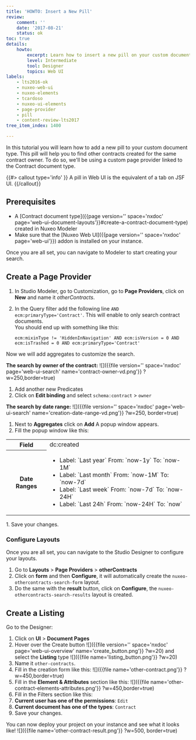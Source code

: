 ```yaml
---
title: 'HOWTO: Insert a New Pill'
review:
    comment: ''
    date: '2017-08-21'
    status: ok
toc: true
details:
    howto:
        excerpt: Learn how to insert a new pill on your custom document type
        level: Intermediate
        tool: Designer
        topics: Web UI
labels:
    - lts2016-ok
    - nuxeo-web-ui  
    - nuxeo-elements
    - tcardoso
    - nuxeo-ui-elements
    - page-provider
    - pill
    - content-review-lts2017
tree_item_index: 1400

---
```

In this tutorial you will learn how to add a new pill to your custom document type. This pill will help you to find other contracts created for the same contract owner. To do so, we'll be using a custom page provider linked to the Contract document type.

{{#> callout type='info' }}
A pill in Web UI is the equivalent of a tab on JSF UI.
{{/callout}}

## Prerequisites
- A [Contract document type]({{page version='' space='nxdoc' page='web-ui-document-layouts'}}#create-a-contract-document-type) created in Nuxeo Modeler
- Make sure that the [Nuxeo Web UI]({{page version='' space='nxdoc' page='web-ui'}}) addon is installed on your instance.

Once you are all set, you can navigate to Modeler to start creating your search.

## Create a Page Provider

1. In Studio Modeler, go to Customization, go to **Page Providers**, click on **New** and name it _otherContracts_.
1. In the Query filter add the following line `AND ecm:primaryType='Contract'`. This will enable to only search contract documents.</br>
   You should end up with something like this:

   ```
   ecm:mixinType != 'HiddenInNavigation' AND ecm:isVersion = 0 AND ecm:isTrashed = 0 AND ecm:primaryType='Contract'
   ```

Now we will add aggregates to customize the search.

**The search by owner of the contract:**
![]({{file version='' space='nxdoc' page='web-ui-search' name='contract-owner-vd.png'}} ?w=250,border=true)
  1. Add another new Predicates
  1. Click on **Edit binding** and select `schema:contract` > `owner`

**The search by date range:**
![]({{file version='' space='nxdoc' page='web-ui-search' name='creation-date-range-vd.png'}} ?w=250, border=true)
1. Next to **Aggregates** click on **Add**
  A popup window appears.
1. Fill the popup window like this:
  <div class="table-scroll">
  <table class="hover">
  <tbody>
  <tr>
  <th colspan="1">Field</th>
  <td colspan="1">dc:created</td>
  </tr>
  <tr>
  <th colspan="1">Date Ranges</th><td colspan="1">
  <ul>
      <li>Label: `Last year` From: `now-1y` To: `now-1M`</li>
      <li>Label: `Last month` From: `now-1M` To: `now-7d`</li>
      <li>Label: `Last week` From: `now-7d` To: `now-24H`</li>
      <li>Label: `Last 24h` From: `now-24H` To: `now`</li>
  </ul>
  </td>
  </tr>
  </tbody>
  </table>
  </div>
1. Save your changes.

### Configure Layouts

Once you are all set, you can navigate to the Studio Designer to configure your layouts.
1. Go to **Layouts** > **Page Providers** > **otherContracts**
1. Click on **form**  and then **Configure**, it will automatically create the `nuxeo-othercontracts-search-form` layout.
1. Do the same with the **result** button, click on **Configure**, the `nuxeo-othercontracts-search-results` layout is created.


## Create a Listing
Go to the Designer:
1. Click on **UI** > **Document Pages**   
1. Hover over the Create button ![]({{file version='' space='nxdoc' page='web-ui-overview' name='create_button.png'}} ?w=20) and select the **Listing** type ![]({{file name='listing_button.png'}} ?w=20)
1. Name it `other-contracts`.
1. Fill in the creation form like this:
  ![]({{file name='other-contract.png'}} ?w=450,border=true)
1. Fill in the **Element & Attributes** section like this:
  ![]({{file name='other-contract-elements-attributes.png'}} ?w=450,border=true)
1. Fill in the Filters section like this:
  1. **Current user has one of the permissions**: `Edit`
  1. **Current document has one of the types**: `Contract`
1. Save your changes.  

You can now deploy your project on your instance and see what it looks like!
![]({{file name='other-contract-result.png'}} ?w=500, border=true)
